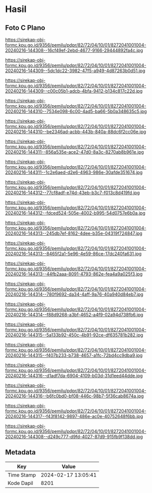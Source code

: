 # Hasil

## Foto C Plano

https://sirekap-obj-formc.kpu.go.id/9356/pemilu/pdpr/82/72/04/10/01/8272041001004-20240216-144308--16cf49ef-2ebd-4677-9166-29444892fa4c.jpg

https://sirekap-obj-formc.kpu.go.id/9356/pemilu/pdpr/82/72/04/10/01/8272041001004-20240216-144309--5dc1dc22-3982-47f5-a949-4d87263b0d51.jpg

https://sirekap-obj-formc.kpu.go.id/9356/pemilu/pdpr/82/72/04/10/01/8272041001004-20240216-144309--c00c05b1-adcb-4bfa-9412-b134c817c22d.jpg

https://sirekap-obj-formc.kpu.go.id/9356/pemilu/pdpr/82/72/04/10/01/8272041001004-20240216-144310--7534e098-6c00-4ad5-ba66-5b0a348635c5.jpg

https://sirekap-obj-formc.kpu.go.id/9356/pemilu/pdpr/82/72/04/10/01/8272041001004-20240216-144310--be2346ad-acbb-443b-840a-88dc6f2cc06e.jpg

https://sirekap-obj-formc.kpu.go.id/9356/pemilu/pdpr/82/72/04/10/01/8272041001004-20240216-144311--856a535e-ace2-47d0-8a3c-8270ab8b961e.jpg

https://sirekap-obj-formc.kpu.go.id/9356/pemilu/pdpr/82/72/04/10/01/8272041001004-20240216-144311--1c2e6aed-d2e6-4963-986e-30afde351674.jpg

https://sirekap-obj-formc.kpu.go.id/9356/pemilu/pdpr/82/72/04/10/01/8272041001004-20240216-144312--77cf8adf-e74d-43eb-b3c7-f013c8d419fd.jpg

https://sirekap-obj-formc.kpu.go.id/9356/pemilu/pdpr/82/72/04/10/01/8272041001004-20240216-144312--fdced524-505e-4002-b995-54d0757e6b0a.jpg

https://sirekap-obj-formc.kpu.go.id/9356/pemilu/pdpr/82/72/04/10/01/8272041001004-20240216-144313--245db7ef-8162-4dee-b35e-04319f724847.jpg

https://sirekap-obj-formc.kpu.go.id/9356/pemilu/pdpr/82/72/04/10/01/8272041001004-20240216-144313--8465f2a1-5e96-4e59-86ce-17dc240fa631.jpg

https://sirekap-obj-formc.kpu.go.id/9356/pemilu/pdpr/82/72/04/10/01/8272041001004-20240216-144313--44fb2aaa-8091-4793-862e-fea4a9a025f3.jpg

https://sirekap-obj-formc.kpu.go.id/9356/pemilu/pdpr/82/72/04/10/01/8272041001004-20240216-144314--780f9692-da34-4aff-9a76-40a940d84eb7.jpg

https://sirekap-obj-formc.kpu.go.id/9356/pemilu/pdpr/82/72/04/10/01/8272041001004-20240216-144314--f88d9268-a3bf-4652-a4f9-02a94d738fb6.jpg

https://sirekap-obj-formc.kpu.go.id/9356/pemilu/pdpr/82/72/04/10/01/8272041001004-20240216-144315--5a133b92-450c-4b91-92ce-df635781b282.jpg

https://sirekap-obj-formc.kpu.go.id/9356/pemilu/pdpr/82/72/04/10/01/8272041001004-20240216-144315--f407b233-b738-4657-a1fc-72bd4cc9dba9.jpg

https://sirekap-obj-formc.kpu.go.id/9356/pemilu/pdpr/82/72/04/10/01/8272041001004-20240216-144316--d1adf7da-6904-4109-b03d-31d1eed44dde.jpg

https://sirekap-obj-formc.kpu.go.id/9356/pemilu/pdpr/82/72/04/10/01/8272041001004-20240216-144316--b6fc0bd0-bf08-446c-98b7-5f36cab8674a.jpg

https://sirekap-obj-formc.kpu.go.id/9356/pemilu/pdpr/82/72/04/10/01/8272041001004-20240216-144317--f43f8142-9897-486e-ac0e-40752648f6bb.jpg

https://sirekap-obj-formc.kpu.go.id/9356/pemilu/pdpr/82/72/04/10/01/8272041001004-20240216-144308--d249c777-d9fd-4027-87d9-915fb9f138dd.jpg


## Metadata

| Key        | Value               |
| ---------- | ------------------- |
| Time Stamp | 2024-02-17 13:05:41 |
| Kode Dapil | 8201                |



